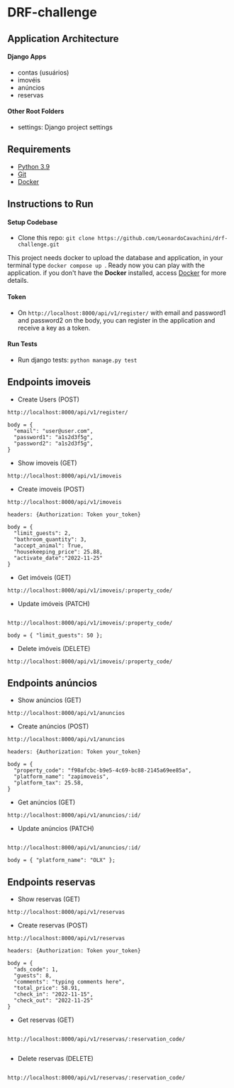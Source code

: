 # DRF-challenge

## Application Architecture

#### Django Apps

- contas (usuários)
- imovéis
- anúncios
- reservas

#### Other Root Folders

- settings: Django project settings

## Requirements

- [Python 3.9](https://www.python.org)
- [Git](https://git-scm.com/)
- [Docker](https://www.docker.com/)

## Instructions to Run

#### Setup Codebase

- Clone this repo: `git clone https://github.com/LeonardoCavachini/drf-challenge.git`

This project needs docker to upload the database and application, in your terminal type `docker compose up `.
Ready now you can play with the application.
if you don't have the **Docker** installed, access [Docker](https://www.docker.com/) for more details.

#### Token

- On `http://localhost:8000/api/v1/register/` with email and password1 and password2 on the body, you can register in the application and receive a key as a token.

#### Run Tests

- Run django tests: `python manage.py test`

## Endpoints imoveis

- Create Users (POST)

```
http://localhost:8000/api/v1/register/

body = { 
  "email": "user@user.com",
  "password1": "a1s2d3f5g",
  "password2": "a1s2d3f5g",
}
```

- Show imoveis (GET)

```
http://localhost:8000/api/v1/imoveis

```

- Create imoveis (POST)

```
http://localhost:8000/api/v1/imoveis

headers: {Authorization: Token your_token}

body = { 
  "limit_guests": 2,
  "bathroom_quantity": 3,
  "accept_animal": True,
  "housekeeping_price": 25.88,
  "activate_date":"2022-11-25"
}

```

- Get imóveis (GET)

```
http://localhost:8000/api/v1/imoveis/:property_code/
```

- Update imóveis (PATCH)

```

http://localhost:8000/api/v1/imoveis/:property_code/

body = { "limit_guests": 50 };

```

- Delete imóveis (DELETE)

```
http://localhost:8000/api/v1/imoveis/:property_code/
```

## Endpoints anúncios

- Show anúncios (GET)

```
http://localhost:8000/api/v1/anuncios

```

- Create anúncios (POST)

```
http://localhost:8000/api/v1/anuncios

headers: {Authorization: Token your_token}

body = { 
  "property_code": "f98afcbc-b9e5-4c69-bc88-2145a69ee85a",
  "platform_name": "zapimoveis",
  "platform_tax": 25.58,
}

```

- Get anúncios (GET)

```
http://localhost:8000/api/v1/anuncios/:id/

```

- Update anúncios (PATCH)

```

http://localhost:8000/api/v1/anuncios/:id/

body = { "platform_name": "OLX" };

```


## Endpoints reservas

- Show reservas (GET)

```
http://localhost:8000/api/v1/reservas

```

- Create reservas (POST)

```
http://localhost:8000/api/v1/reservas

headers: {Authorization: Token your_token}

body = { 
  "ads_code": 1,
  "guests": 8,
  "comments": "typing comments here",
  "total_price": 58.91,
  "check_in": "2022-11-15",
  "check_out": "2022-11-25"
}

```

- Get reservas (GET)

```

http://localhost:8000/api/v1/reservas/:reservation_code/


```

- Delete reservas (DELETE)

```

http://localhost:8000/api/v1/reservas/:reservation_code/


```
